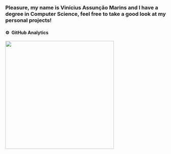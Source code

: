 ### Pleasure, my name is Vinícius Assunção Marins and I have a degree in Computer Science, feel free to take a good look at my personal projects!

#### ⚙️ &nbsp;GitHub Analytics

<p align="left">
<!-- <img width="430em" src="https://github-readme-stats.vercel.app/api?username=ViniciusMarins&include_all_commits=true&theme=one_dark_pro" /> -->
<img width="340em" src="https://github-readme-stats.vercel.app/api/top-langs/?username=ViniciusMarins&layout=compact&theme=one_dark_pro&hide=Jupyter%20Notebook"/>
</p>
